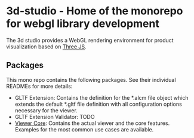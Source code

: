 # 3d-studio - Home of the monorepo for webgl library development

The 3d studio provides a WebGL rendering environment for product visualization
based on [Three JS](https://threejs.org).

## Packages

This mono repo contains the following packages. See their individual READMEs 
for more details:
* GLTF Extension: Contains the definition for the *.alcm file object which 
  extends the default *.gltf file definition with all configuration options
  necessary for the viewer.
* GLTF Extension Validator: TODO
* [Viewer Core](./packages/viewer-core/README.md): 
  Contains the actual viewer and the core features. Examples for the most 
  common use cases are available.
